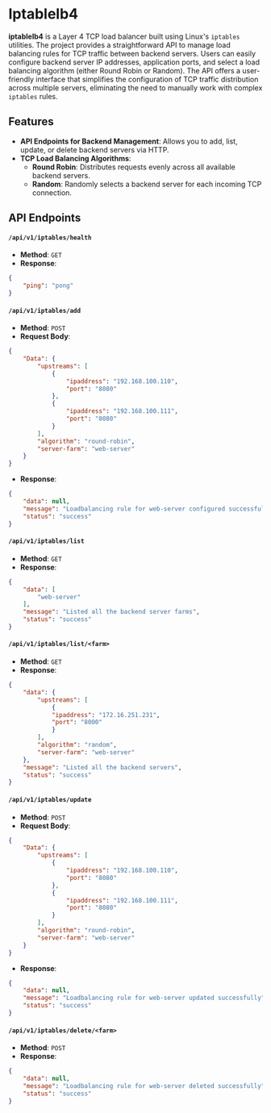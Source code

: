 # Iptablelb4
**iptablelb4** is a Layer 4 TCP load balancer built using Linux's `iptables` utilities. The project provides a straightforward API to manage load balancing rules for TCP traffic between backend servers. Users can easily configure backend server IP addresses, application ports, and select a load balancing algorithm (either Round Robin or Random). The API offers a user-friendly interface that simplifies the configuration of TCP traffic distribution across multiple servers, eliminating the need to manually work with complex `iptables` rules.

## Features

- **API Endpoints for Backend Management**: Allows you to add, list, update, or delete backend servers via HTTP.
- **TCP Load Balancing Algorithms**:
  - **Round Robin**: Distributes requests evenly across all available backend servers.
  - **Random**: Randomly selects a backend server for each incoming TCP connection.

## API Endpoints

#### `/api/v1/iptables/health`

- **Method**: `GET`
- **Response**:
```json
{
    "ping": "pong"
}
```

#### `/api/v1/iptables/add`

- **Method**: `POST`
- **Request Body**:

```json
{
    "Data": {
        "upstreams": [
            {
                "ipaddress": "192.168.100.110",
                "port": "8080"
            },
            {
                "ipaddress": "192.168.100.111",
                "port": "8080"
            }
        ],
        "algorithm": "round-robin",
        "server-farm": "web-server"
    }
}
```

- **Response**: 

```json
{
	"data": null,
	"message": "Loadbalancing rule for web-server configured successfully",
	"status": "success"
}
```

#### `/api/v1/iptables/list`

- **Method**: `GET`
- **Response**:

```json
{
	"data": [
		"web-server"
	],
	"message": "Listed all the backend server farms",
	"status": "success"
}
```

#### `/api/v1/iptables/list/<farm>`

- **Method**: `GET`
- **Response**:

```json
{
	"data": {
		"upstreams": [
			{
			"ipaddress": "172.16.251.231",
			"port": "8000"
			}
		],
		"algorithm": "random",
		"server-farm": "web-server"
	},
	"message": "Listed all the backend servers",
	"status": "success"
}
```



#### `/api/v1/iptables/update`

- **Method**: `POST`
- **Request Body**:

```json
{
    "Data": {
        "upstreams": [
            {
                "ipaddress": "192.168.100.110",
                "port": "8080"
            },
            {
                "ipaddress": "192.168.100.111",
                "port": "8080"
            }
        ],
        "algorithm": "round-robin",
        "server-farm": "web-server"
    }
}
```

- **Response**: 

```json
{
	"data": null,
	"message": "Loadbalancing rule for web-server updated successfully",
	"status": "success"
}
```
#### `/api/v1/iptables/delete/<farm>`

- **Method**: `POST`
- **Response**:

```json
{
	"data": null,
	"message": "Loadbalancing rule for web-server deleted successfully",
	"status": "success"
}
```

